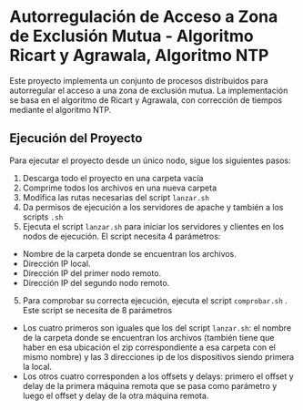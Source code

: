 # Autorregulación de Acceso a Zona de Exclusión Mutua - Algoritmo Ricart y Agrawala, Algoritmo NTP

Este proyecto implementa un conjunto de procesos distribuidos para autorregular el acceso a una zona de exclusión mutua. La implementación se basa en el algoritmo de Ricart y Agrawala, con corrección de tiempos mediante el algoritmo NTP.

## Ejecución del Proyecto
Para ejecutar el proyecto desde un único nodo, sigue los siguientes pasos:

1. Descarga todo el proyecto en una carpeta vacía
2. Comprime todos los archivos en una nueva carpeta
3. Modifica las rutas necesarias del script `lanzar.sh`
3. Da permisos de ejecución a los servidores de apache y también a los scripts `.sh`
4. Ejecuta el script `lanzar.sh` para iniciar los servidores y clientes en los nodos de ejecución. El script necesita 4 parámetros:
- Nombre de la carpeta donde se encuentran los archivos.
- Dirección IP local.
- Dirección IP del primer nodo remoto.
- Dirección IP del segundo nodo remoto.
5. Para comprobar su correcta ejecución, ejecuta el script `comprobar.sh` . Este script se necesita de 8 parámetros
- Los cuatro primeros son iguales que los del script `lanzar.sh`: el nombre de la carpeta donde se encuentran los archivos (también tiene que haber en esa ubicación el zip correspondiente a esa carpeta con el mismo nombre) y las 3 direcciones ip de los dispositivos siendo primera la local. 
- Los otros cuatro corresponden a los offsets y delays: primero el offset y delay de la primera máquina remota que se pasa como parámetro y luego el offset y delay de la otra máquina remota.



